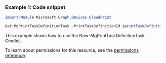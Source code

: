 ### Example 1: Code snippet

```powershellImport-Module Microsoft.Graph.Devices.CloudPrint

Get-MgPrintTaskDefinitionTask -PrintTaskDefinitionId $printTaskDefinitionId
```
This example shows how to use the New-MgPrintTaskDefinitionTask Cmdlet.
To learn about permissions for this resource, see the [permissions reference](/graph/permissions-reference).

